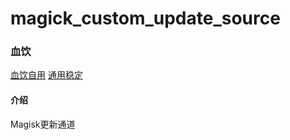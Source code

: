 # magick_custom_update_source

### 血饮
[血饮自用](https://871943346.github.io/magisk_update/Magisk_Berge.json)
[通用稳定](https://871943346.github.io/magisk_update/Magisk_Latest.json)

#### 介绍
Magisk更新通道
